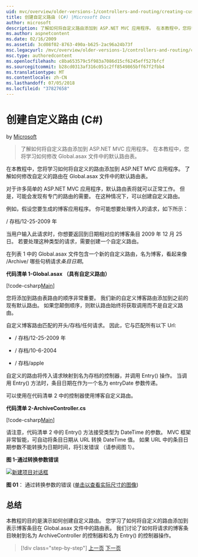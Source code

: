 ```yaml
---
uid: mvc/overview/older-versions-1/controllers-and-routing/creating-custom-routes-cs
title: 创建自定义路由 (C#) |Microsoft Docs
author: microsoft
description: 了解如何将自定义路由添加到 ASP.NET MVC 应用程序。 在本教程中，您将学习如何修改 Global.asax 文件中的默认路由表。
ms.author: aspnetcontent
ms.date: 02/16/2009
ms.assetid: 3cd08f02-8763-490a-b625-2ac96a24b73f
msc.legacyurl: /mvc/overview/older-versions-1/controllers-and-routing/creating-custom-routes-cs
msc.type: authoredcontent
ms.openlocfilehash: c8ba653579c5f983a7086d15cf6245eff527bfcf
ms.sourcegitcommit: b28cd0313af316c051c2ff8549865bff67f2fbb4
ms.translationtype: MT
ms.contentlocale: zh-CN
ms.lasthandoff: 07/05/2018
ms.locfileid: "37827658"
---
```

<a name="creating-custom-routes-c"></a>创建自定义路由 (C#)
====================
by [Microsoft](https://github.com/microsoft)

> 了解如何将自定义路由添加到 ASP.NET MVC 应用程序。 在本教程中，您将学习如何修改 Global.asax 文件中的默认路由表。


在本教程中，您将学习如何将自定义的路由添加到 ASP.NET MVC 应用程序。 了解如何修改自定义的路由在 Global.asax 文件中的默认路由表。

对于许多简单的 ASP.NET MVC 应用程序，默认路由表将就可以正常工作。 但是，可能会发现有专门的路由的需要。 在这种情况下，可以创建自定义路由。

例如，假设您要生成的博客应用程序。 你可能想要处理传入的请求，如下所示：

/ 存档/12-25-2009 年

当用户输入此请求时，你想要返回到日期相对应的博客条目 2009 年 12 月 25 日。 若要处理这种类型的请求，需要创建一个自定义路由。

在列表 1 中的 Global.asax 文件包含一个新的自定义路由，名为博客，看起来像 /Archive/ 哪些句柄请求*条目日期*。

**代码清单 1-Global.asax （具有自定义路由）**

[!code-csharp[Main](creating-custom-routes-cs/samples/sample1.cs)]

您将添加到路由表路由的顺序非常重要。 我们新的自定义博客路由添加到之前的现有默认路由。 如果您颠倒顺序，则默认路由始终将获取调用而不是自定义路由。

自定义博客路由匹配的开头/存档/任何请求。 因此，它与匹配所有以下 Url:

- / 存档/12-25-2009 年

- / 存档/10-6-2004

- / 存档/apple

自定义的路由将传入请求映射到名为存档的控制器，并调用 Entry() 操作。 当调用 Entry() 方法时，条目日期在作为一个名为 entryDate 参数传递。

可以使用在代码清单 2 中的控制器使用博客自定义路由。

**代码清单 2-ArchiveController.cs**

[!code-csharp[Main](creating-custom-routes-cs/samples/sample2.cs)]

请注意，代码清单 2 中的 Entry() 方法接受类型为 DateTime 的参数。 MVC 框架非常智能，可自动将条目日期从 URL 转换 DateTime 值。 如果 URL 中的条目日期参数不能转换为日期时间，将引发错误 （请参阅图 1）。

**图 1-通过转换参数错误**


[![新建项目对话框](creating-custom-routes-cs/_static/image1.jpg)](creating-custom-routes-cs/_static/image1.png)

**图 01**： 通过转换参数的错误 ([单击以查看实际尺寸的图像](creating-custom-routes-cs/_static/image2.png))


## <a name="summary"></a>总结

本教程的目的是演示如何创建自定义路由。 您学习了如何将自定义的路由添加到表示博客条目在 Global.asax 文件中的路由表。 我们讨论了如何将请求的博客条目映射到名为 ArchiveController 的控制器和名为 Entry() 的控制器操作。

> [!div class="step-by-step"]
> [上一页](aspnet-mvc-controllers-overview-cs.md)
> [下一页](creating-a-route-constraint-cs.md)
